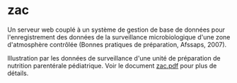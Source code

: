 zac
===

Un serveur web couplé à un système de gestion de base de données pour l'enregistrement des données de la surveillance microbiologique d'une zone d'atmosphère contrôlée (Bonnes pratiques de préparation, Afssaps, 2007).

Illustration par les données de surveillance d'une unité de préparation de nutrition parentérale pédiatrique. Voir le document [zac.pdf](zac.pdf) pour plus de détails. 
